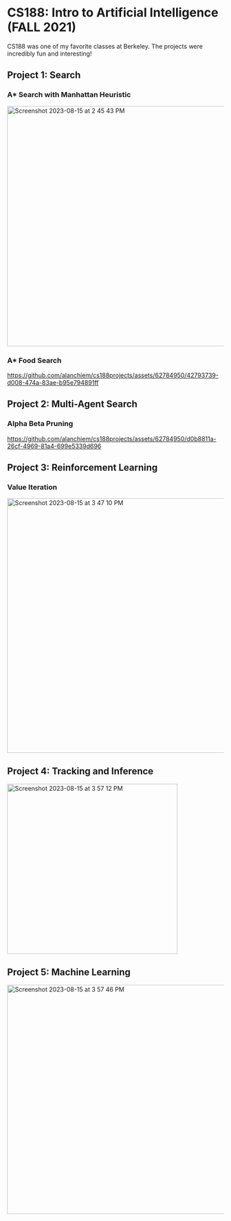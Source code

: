 # CS188: Intro to Artificial Intelligence (FALL 2021)

CS188 was one of my favorite classes at Berkeley. The projects were incredibly fun and interesting!

## Project 1: Search
### A* Search with Manhattan Heuristic
<img width="559" alt="Screenshot 2023-08-15 at 2 45 43 PM" src="https://github.com/alanchiem/cs188projects/assets/62784950/8b5625a5-c0d4-47b0-9e22-d8db77539dd3">

### A* Food Search

https://github.com/alanchiem/cs188projects/assets/62784950/42793739-d008-474a-83ae-b95e794891ff

## Project 2: Multi-Agent Search
### Alpha Beta Pruning


https://github.com/alanchiem/cs188projects/assets/62784950/d0b8811a-26cf-4969-81a4-699e5339d696



## Project 3: Reinforcement Learning

### Value Iteration
<img width="593" alt="Screenshot 2023-08-15 at 3 47 10 PM" src="https://github.com/alanchiem/cs188projects/assets/62784950/4a2433cc-bfb9-4c75-a5e4-0273f97a3a48">

## Project 4: Tracking and Inference

<img width="396" alt="Screenshot 2023-08-15 at 3 57 12 PM" src="https://github.com/alanchiem/cs188projects/assets/62784950/e195fd43-c553-4bac-b838-a3b0b5a402fb">


## Project 5: Machine Learning

<img width="534" alt="Screenshot 2023-08-15 at 3 57 46 PM" src="https://github.com/alanchiem/cs188projects/assets/62784950/0c3f4116-c17a-4ca9-bc19-e700597c6787">
